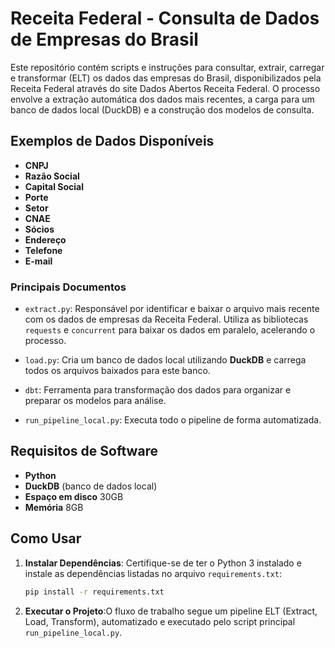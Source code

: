 # Receita Federal - Consulta de Dados de Empresas do Brasil

Este repositório contém scripts e instruções para consultar, extrair, carregar e transformar (ELT) os dados das empresas do Brasil, disponibilizados pela Receita Federal através do site Dados Abertos Receita Federal. O processo envolve a extração automática dos dados mais recentes, a carga para um banco de dados local (DuckDB) e a construção dos modelos de consulta.

## Exemplos de Dados Disponíveis
- **CNPJ**
- **Razão Social**
- **Capital Social**
- **Porte**
- **Setor**
- **CNAE**
- **Sócios**
- **Endereço**
- **Telefone**
- **E-mail**

### Principais Documentos

- `extract.py`: Responsável por identificar e baixar o arquivo mais recente com os dados de empresas da Receita Federal. Utiliza as bibliotecas `requests` e `concurrent` para baixar os dados em paralelo, acelerando o processo.
  
- `load.py`: Cria um banco de dados local utilizando **DuckDB** e carrega todos os arquivos baixados para este banco.

- `dbt`: Ferramenta para transformação dos dados para organizar e preparar os modelos para análise.

- `run_pipeline_local.py`: Executa todo o pipeline de forma automatizada.

## Requisitos de Software

- **Python**
- **DuckDB** (banco de dados local)
- **Espaço em disco** 30GB
- **Memória** 8GB

## Como Usar

1. **Instalar Dependências**: Certifique-se de ter o Python 3 instalado e instale as dependências listadas no arquivo `requirements.txt`:
   ```bash
   pip install -r requirements.txt

2. **Executar o Projeto**:O fluxo de trabalho segue um pipeline ELT (Extract, Load, Transform), automatizado e executado pelo script principal `run_pipeline_local.py`.